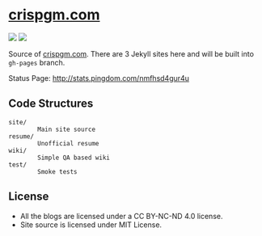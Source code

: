 # [crispgm.com](crispgm.com)

![](https://travis-ci.org/crispgm/crispgm.com.svg)
![](http://stars-badge.herokuapp.com/crispgm/crispgm.com/last-pages-build.svg)

Source of [crispgm.com](https://crispgm.com/). There are 3 Jekyll sites here and will be built into `gh-pages` branch.

Status Page: <http://stats.pingdom.com/nmfhsd4gur4u>

## Code Structures

```
site/
        Main site source
resume/
        Unofficial resume
wiki/
        Simple QA based wiki
test/
        Smoke tests
```

## License

* All the blogs are licensed under a CC BY-NC-ND 4.0 license.
* Site source is licensed under MIT License.
